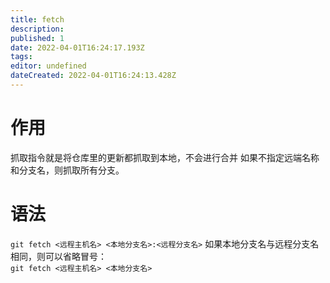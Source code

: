 ```yaml
---
title: fetch
description: 
published: 1
date: 2022-04-01T16:24:17.193Z
tags: 
editor: undefined
dateCreated: 2022-04-01T16:24:13.428Z
---
```


# 作用
抓取指令就是将仓库里的更新都抓取到本地，不会进行合并
如果不指定远端名称和分支名，则抓取所有分支。
# 语法
`git fetch <远程主机名> <本地分支名>:<远程分支名>`
如果本地分支名与远程分支名相同，则可以省略冒号：<br/>`git fetch <远程主机名> <本地分支名>`